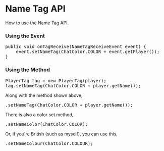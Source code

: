 Name Tag API
===========

How to use the Name Tag API.

<h3>Using the Event</h3>
<pre>
public void onTagReceive(NameTagReceiveEvent event) {
	event.setNameTag(ChatColor.COLOR + event.getPlayer());
}
</pre>

<h3>Using the Method</h3>
<pre>
PlayerTag tag = new PlayerTag(player);
tag.setNameTag(ChatColor.COLOR + player.getName());
</pre>

Along with the method shown above,
<pre>
.setNameTag(ChatColor.COLOR + player.getName());
</pre>

There is also a color set method,
<pre>
.setNameColor(ChatColor.COLOR);
</pre>

Or, if you're British (such as myself), you can use this,

<pre>
.setNameColour(ChatColor.COLOUR);
</pre>
